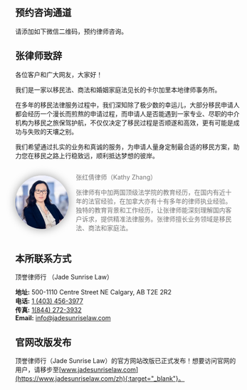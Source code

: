 <!-- <link
	rel="stylesheet"
	href="https://unpkg.com/leaflet@1.9.4/dist/leaflet.css"
	integrity="sha256-p4NxAoJBhIIN+hmNHrzRCf9tD/miZyoHS5obTRR9BMY="
	crossorigin=""
/> -->

<!-- Make sure you put this AFTER Leaflet's CSS -->
<!-- <script
	src="https://unpkg.com/leaflet@1.9.4/dist/leaflet.js"
	integrity="sha256-20nQCchB9co0qIjJZRGuk2/Z9VM+kNiyxNV1lvTlZBo="
	crossorigin=""
></script> -->

<style>

img.avatar {
  border-radius: 50%;
  box-shadow: 0 0 20px rgba(0, 0, 0, 0.4);
	width: 120px;
}

.undersign-container {
	display: flex;
	justify-content: flex-start;
	align-items: center;
	/* flex-direction: column; */
}

.text-wrapper {
	padding: 0 1rem;
	color: #777;
}

@media (max-width: 700px) {
.undersign-container {
	align-items: flex-start;
}
.text-wrapper {
	padding-right: 0;
} 
img.avatar {
	width: 80px;
	translate: 0 1rem;
}
}
</style>

## 预约咨询通道

请添加如下微信二维码，预约律师咨询。

## 张律师致辞

各位客户和广大网友，大家好！

我们是一家以移民法、商法和婚姻家庭法见长的卡尔加里本地律师事务所。

在多年的移民法律服务过程中，我们深知除了极少数的幸运儿，大部分移民申请人都会经历一个漫长而煎熬的申请过程，而申请人是否能遇到一家专业、尽职的中介机构为移民之旅保驾护航，不仅仅决定了移民过程是否顺遂和高效，更有可能是成功与失败的天壤之别。

我们希望通过扎实的业务和真诚的服务，为申请人量身定制最合适的移民方案，助力您在移民之路上行稳致远，顺利抵达梦想的彼岸。

<div class="undersign-container">
<img class="avatar" src="/assets/img/kathy.jpg" alt="Avatar">

<div class="text-wrapper">
<p>张红倩律师（Kathy Zhang）</p>

<p>张律师有中加两国顶级法学院的教育经历，在国内有近十年的法官经验，在加拿大亦有十有多年的律师执业经验。独特的教育背景和工作经历，让张律师能深刻理解国内客户诉求，提供精准法律服务。张律师擅长业务领域是移民法、商法和家庭法。</p>
</div>
</div>

## 本所联系方式

顶誉律师行 （Jade Sunrise Law）

**地址:** 500-1110 Centre Street NE Calgary, AB T2E 2R2 <br>
**电话:** [1 (403) 456-3977](tel:14034563977)<br>
**传真:** [1(844) 272-3932](tel:18442723932)<br>
**Email:** [info@jadesunriselaw.com](mailto:info@jadesunriselaw.com)<br>


## 官网改版发布

顶誉律师行（Jade Sunrise Law）的官方网站改版已正式发布！想要访问官网的用户，请移步至[www.jadesunriselaw.com](https://www.jadesunriselaw.com/zh){:target="_blank"}。

<!-- 
## 办公地址

按空格键或刷新页面，显示地图

<div id="map" style="height: 320px"></div>
<script src="../../assets/js/leaf-map.js"></script>

<script> 
document.addEventListener("keydown", (e)=>{
	// console.log(e.keyCode);
	if (e.keyCode == 32 ) document.location.reload()});
</script> -->